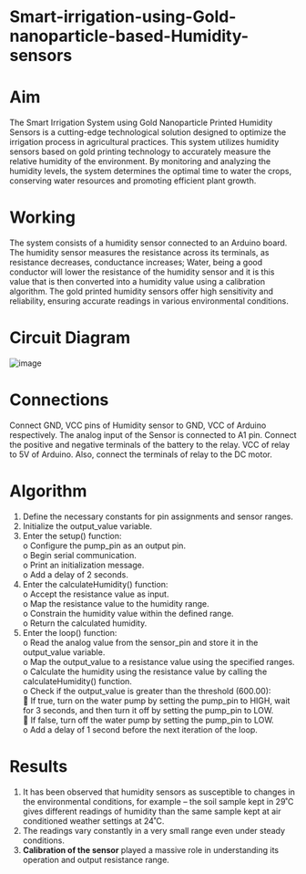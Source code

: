 # Smart-irrigation-using-Gold-nanoparticle-based-Humidity-sensors
# Aim
The Smart Irrigation System using Gold Nanoparticle Printed Humidity Sensors is a cutting-edge technological solution designed to optimize the irrigation process in agricultural practices. This system utilizes humidity sensors based on gold printing technology to accurately measure the relative humidity of the environment. By monitoring and analyzing the humidity levels, the system determines the optimal time to water the crops, conserving water resources and promoting efficient plant growth.
# Working
The system consists of a humidity sensor connected to an Arduino board. The humidity sensor measures the resistance across its terminals, as resistance decreases, conductance increases; Water, being a good conductor will lower the resistance of the humidity sensor and it is this value that is then converted into a humidity value using a calibration algorithm. The gold printed humidity sensors offer high sensitivity and reliability, ensuring accurate readings in various environmental conditions.
# Circuit Diagram
![image](https://github.com/meenakshi311/Smart-irrigation-using-Gold-nanoparticle-based-Humidity-sensors/assets/80347426/df56160e-ec86-4421-af35-3f9fde3e9be8)

# Connections
Connect GND, VCC pins of Humidity sensor to GND, VCC of Arduino respectively. The analog input of the Sensor is connected to A1 pin. Connect the positive and negative terminals of the battery to the relay. VCC of relay to 5V of Arduino. Also, connect the terminals of relay to the DC motor.
# Algorithm
1.	Define the necessary constants for pin assignments and sensor ranges.<br>
2.	Initialize the output_value variable.<br>
3.	Enter the setup() function:<br>
o	Configure the pump_pin as an output pin.<br>
o	Begin serial communication.<br>
o	Print an initialization message.<br>
o	Add a delay of 2 seconds.<br>
4.	Enter the calculateHumidity() function:<br>
o	Accept the resistance value as input.<br>
o	Map the resistance value to the humidity range.<br>
o	Constrain the humidity value within the defined range.<br>
o	Return the calculated humidity.<br>
5.	Enter the loop() function:<br>
o	Read the analog value from the sensor_pin and store it in the output_value variable.<br>
o	Map the output_value to a resistance value using the specified ranges.<br>
o	Calculate the humidity using the resistance value by calling the calculateHumidity() function.<br>
o	Check if the output_value is greater than the threshold (600.00):<br>
	If true, turn on the water pump by setting the pump_pin to HIGH, wait for 3 seconds, and then turn it off by setting the pump_pin to LOW.<br>
	If false, turn off the water pump by setting the pump_pin to LOW.<br>
o	Add a delay of 1 second before the next iteration of the loop.<br>

# Results
1.	It has been observed that humidity sensors as susceptible to changes in the environmental conditions, for example – the soil sample kept in 29˚C gives different readings of humidity than the same sample kept at air conditioned weather settings at 24˚C.<br>
2.	The readings vary constantly in a very small range even under steady conditions.<br>
3.	**Calibration of the sensor** played a massive role in understanding its operation and output resistance range.

